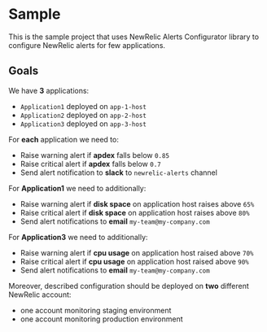 # Sample

This is the sample project that uses NewRelic Alerts Configurator library to configure NewRelic alerts for few applications.

## Goals

We have **3** applications:
- `Application1` deployed on `app-1-host`
- `Application2` deployed on `app-2-host`
- `Application3` deployed on `app-3-host`

For **each** application we need to:
- Raise warning alert if **apdex** falls below `0.85`
- Raise critical alert if **apdex** falls below `0.7`
- Send alert notification to **slack** to `newrelic-alerts` channel

For **Application1** we need to additionally:
- Raise warning alert if **disk space** on application host raises above `65%`
- Raise critical alert if **disk space** on application host raises above `80%`
- Send alert notifications to **email** `my-team@my-company.com`

For **Application3** we need to additionally:
- Raise warning alert if **cpu usage** on application host raised above `70%`
- Raise critical alert if **cpu usage** on application host raised above `90%`
- Send alert notifications to **email** `my-team@my-company.com`

Moreover, described configuration should be deployed on **two** different NewRelic account:
- one account monitoring staging environment
- one account monitoring production environment